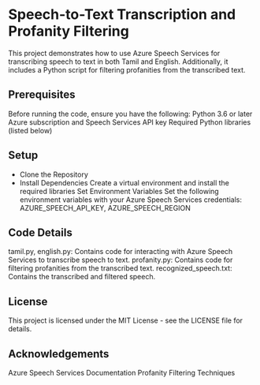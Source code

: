 # Speech-to-Text Transcription and Profanity Filtering

This project demonstrates how to use Azure Speech Services for transcribing speech to text in both Tamil and English.
Additionally, it includes a Python script for filtering profanities from the transcribed text.

## Prerequisites

Before running the code, ensure you have the following:
Python 3.6 or later
Azure subscription and Speech Services API key
Required Python libraries (listed below)

## Setup

- Clone the Repository
- Install Dependencies
  Create a virtual environment and install the required libraries
  Set Environment Variables
  Set the following environment variables with your Azure Speech Services credentials:
  AZURE_SPEECH_API_KEY,
  AZURE_SPEECH_REGION

## Code Details

tamil.py, english.py: Contains code for interacting with Azure Speech Services to transcribe speech to text.
profanity.py: Contains code for filtering profanities from the transcribed text.
recognized_speech.txt: Contains the transcribed and filtered speech.

## License

This project is licensed under the MIT License - see the LICENSE file for details.

## Acknowledgements

Azure Speech Services Documentation
Profanity Filtering Techniques
